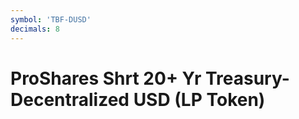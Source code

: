 ```yaml
---
symbol: 'TBF-DUSD'
decimals: 8
---
```


# ProShares Shrt 20+ Yr Treasury-Decentralized USD (LP Token)
